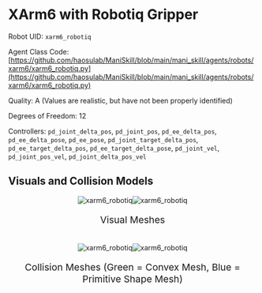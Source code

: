 <!-- THIS IS ALL GENERATED DOCUMENTATION via generate_robot_docs.py. DO NOT MODIFY THIS FILE DIRECTLY. -->

# XArm6 with Robotiq Gripper

Robot UID: `xarm6_robotiq`

Agent Class Code: [https://github.com/haosulab/ManiSkill/blob/main/mani_skill/agents/robots/xarm6/xarm6_robotiq.py](https://github.com/haosulab/ManiSkill/blob/main/mani_skill/agents/robots/xarm6/xarm6_robotiq.py)

Quality: A (Values are realistic, but have not been properly identified)

Degrees of Freedom: 12

Controllers: `pd_joint_delta_pos`, `pd_joint_pos`, `pd_ee_delta_pos`, `pd_ee_delta_pose`, `pd_ee_pose`, `pd_joint_target_delta_pos`, `pd_ee_target_delta_pos`, `pd_ee_target_delta_pose`, `pd_joint_vel`, `pd_joint_pos_vel`, `pd_joint_delta_pos_vel`

## Visuals and Collision Models

<div>
    <div style="max-width: 100%; display: flex; justify-content: center;">
        <img src="/_static/robot_images/xarm6_robotiq/front_visual.png" style='min-width:min(50%, 100px);max-width:50%;height:auto' alt="xarm6_robotiq">
        <img src="/_static/robot_images/xarm6_robotiq/side_visual.png" style='min-width:min(50%, 100px);max-width:50%;height:auto' alt="xarm6_robotiq">
    </div>
    <p style="text-align: center; font-size: 1.2rem;">Visual Meshes</p>
    <br/>
    <div style="max-width: 100%; display: flex; justify-content: center;">
        <img src="/_static/robot_images/xarm6_robotiq/front_collision.png" style='min-width:min(50%, 100px);max-width:50%;height:auto' alt="xarm6_robotiq">
        <img src="/_static/robot_images/xarm6_robotiq/side_collision.png" style='min-width:min(50%, 100px);max-width:50%;height:auto' alt="xarm6_robotiq">
    </div>
    <p style="text-align: center; font-size: 1.2rem;">Collision Meshes (Green = Convex Mesh, Blue = Primitive Shape Mesh)</p>
</div>
